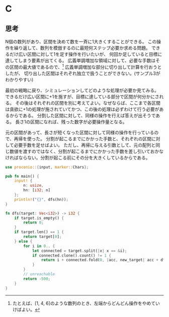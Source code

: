 # C
## 思考
N個の数列があり、区間を決めて数を一斉に1大きくすることができる。
この操作を繰り返して、数列を模倣するのに最短何ステップ必要か求める問題。
できるだけ広い区間に対して1を足す操作を行いたいが、
何回か足していると目標に達してしまう要素が出てくる。
広義単調増加な領域に対して、必要な手数はその区間の最大値であるので、[^1]
広義単調増加な部分に切り出して計算を行おうとしたが、
切り出した区間はそれぞれ独立で扱うことができない。(サンプル3がわかりやすい)

最初の戦略に戻り、シミュレーションしてどのような処理が必要か見てみる。
できるだけ広い区間に+1を施すが、目標に達している部分で区間が何分かにされる。
その後はそれぞれの区間を別に考えてよい。なぜならば、ここまで各区間は貪欲に+1の処理が施されていてかつ、この後の処理は必ずわけて行う必要があるからである。
分割した区間に対して、同様の操作を行えば答えが出そうである。
長さ1の区間になれば、残った数字が必要操作量となる。

元の区間があって、長さが短くなった区間に対して同様の操作を行っているので、再帰を使った。
分割が起こるまでにかかった手数と、それぞれの区間に対して必要手数を足せばよい。
ただし、再帰に与える引数として、元の配列と同じ数値を渡すのではなく、分割が起こるまでにかかった手数を差し引いておかなければならない。分割が起こる前にその分を大きくしているからである。
```rust
use proconio::{input, marker::Chars};

pub fn main() {
    input! {
        n: usize,
        hn: [i32; n]
    };
    println!("{}", dfs(hn));
}

fn dfs(target: Vec<i32>) -> i32 {
    if target.is_empty() {
        return 0;
    } 
    if target.len() == 1 {
        return target[0];
    } else {
        for i in 0.. {
            let connected = target.split(|x| x == &i);
            if connected.clone().count() != 1 {
                return i + connected.fold(0, |acc, new_target| acc + dfs(new_target.iter().map(|x| x-i).collect::<Vec<_>>()));
            }
        }
        // unreachable
        return -500;
    }
}
```

[^1]: たとえば、[1, 4, 6]のような数列のとき、左端からどんどん操作をやめていけばよい。